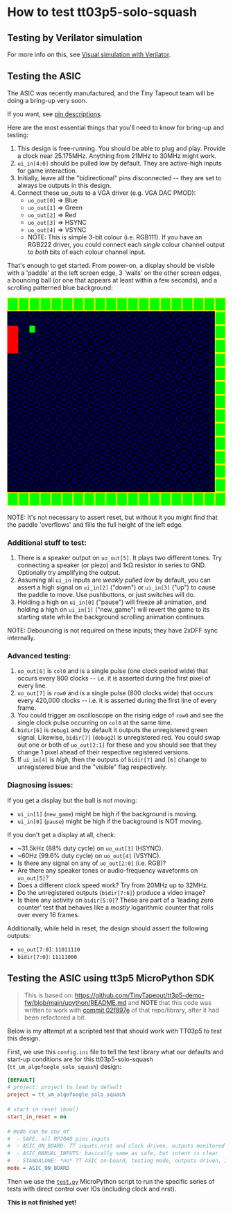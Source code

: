 # How to test tt03p5-solo-squash

## Testing by Verilator simulation

For more info on this, see [Visual simulation with Verilator](https://github.com/algofoogle/solo_squash#visual-simulation-with-verilator).


## Testing the ASIC

The ASIC was recently manufactured, and the Tiny Tapeout team will be doing a bring-up very soon.

If you want, see [pin descriptions](https://github.com/algofoogle/tt03p5-solo-squash/blob/163eb866e6f9eb7d51b215f075e0b5d8e652645a/info.yaml#L116-L145).

Here are the most essential things that you'll need to know for bring-up and testing:

1.  This design is free-running. You should be able to plug and play. Provide a clock near 25.175MHz. Anything from 21MHz to 30MHz might work.
2.  `ui_in[4:0]` should be pulled low by default. They are active-high inputs for game interaction.
3.  Initially, leave all the "bidirectional" pins disconnected -- they are set to always  be outputs in this design.
4.  Connect these uo_outs to a VGA driver (e.g. VGA DAC PMOD):
    *   `uo_out[0]` => Blue
    *   `uo_out[1]` => Green
    *   `uo_out[2]` => Red
    *   `uo_out[3]` => HSYNC
    *   `uo_out[4]` => VSYNC
    *   NOTE: This is simple 3-bit colour (i.e. RGB111). If you have an RGB222 driver, you could connect each *single* colour channel output to *both* bits of each colour channel input.

That's enough to get started. From power-on, a display should be visible with a 'paddle' at the left screen edge, 3 'walls' on the other screen edges, a bouncing ball (or one that appears at least within a few seconds), and a scrolling patterned blue background:

<img src="./new-game-screen.png" width="640" height="480" alt="Initial game screen" />

NOTE: It's not necessary to assert reset, but without it you might find that the paddle 'overflows' and fills the full height of the left edge.

### Additional stuff to test:

1.  There is a speaker output on `uo_out[5]`. It plays two different tones. Try connecting a speaker (or piezo) and 1k&ohm; resistor in series to GND. Optionally try amplifying the output.
2.  Assuming all `ui_in` inputs are *weakly pulled low* by default, you can assert a high signal on `ui_in[2]` ("down") or `ui_in[3]` ("up") to cause the paddle to move. Use pushbuttons, or just switches will do.
3.  Holding a high on `ui_in[0]` ("pause") will freeze all animation, and holding a high on `ui_in[1]` ("new_game") will revert the game to its starting state while the background scrolling animation continues.

NOTE: Debouncing is not required on these inputs; they have 2xDFF sync internally.

### Advanced testing:

1.  `uo_out[6]` is `col0` and is a single pulse (one clock period wide) that occurs every 800 clocks -- i.e. it is asserted during the first pixel of every line.
2.  `uo_out[7]` is `row0` and is a single pulse (800 clocks wide) that occurs every 420,000 clocks -- i.e. it is asserted during the first line of every frame.
3.  You could trigger an oscilloscope on the rising edge of `row0` and see the single clock pulse occurring on `col0` at the same time.
4.  `bidir[6]` is `debug1` and by default it outputs the *un*registered green signal. Likewise, `bidir[7]` (`debug2`) is unregistered red. You could swap out one or both of `uo_out[2:1]` for these and you should see that they change 1 pixel ahead of their respective registered versions.
5.  If `ui_in[4]` is *high*, then the outputs of `bidir[7]` and `[6]` change to unregistered blue and the "visible" flag respectively.

### Diagnosing issues:

If you get a display but the ball is not moving:
*   `ui_in[1]` (`new_game`) might be high if the background is moving.
*   `ui_in[0]` (`pause`) might be high if the background is NOT moving.

If you don't get a display at all, check:
*   ~31.5kHz (88% duty cycle) on `uo_out[3]` (HSYNC).
*   ~60Hz (99.6% duty cycle) on `uo_out[4]` (VSYNC).
*   Is there any signal on any of `uo_out[2:0]` (i.e. RGB)?
*   Are there any speaker tones or audio-frequency waveforms on `uo_out[5]`?
*   Does a different clock speed work? Try from 20MHz up to 32MHz.
*   Do the *un*registered outputs (`bidir[7:6]`) produce a video image?
*   Is there any activity on `bidir[5:0]`? These are part of a 'leading zero counter' test that behaves like a *mostly* logarithmic counter that rolls over every 16 frames.

Additionally, while held in reset, the design should assert the following outputs:
*   `uo_out[7:0]`: `11011110`
*   `bidir[7:0]`: `11111000`


## Testing the ASIC using tt3p5 MicroPython SDK

> This is based on: https://github.com/TinyTapeout/tt3p5-demo-fw/blob/main/upython/README.md and **NOTE** that this code was written to work with [commit 02f897e](https://github.com/TinyTapeout/tt3p5-demo-fw/commit/02f897eb6741680895554e88dd276d9f4f954e9d) of that repo/library, after it had been refactored a bit.

Below is my attempt at a scripted test that should work with TT03p5 to test this design.

First, we use this `config.ini` file to tell the test library what our defaults and start-up conditions are for this tt03p5-solo-squash (`tt_um_algofoogle_solo_squash`) design:

```ini
[DEFAULT]
# project: project to load by default
project = tt_um_algofoogle_solo_squash

# start in reset (bool)
start_in_reset = no

# mode can be any of
#  - SAFE: all RP2040 pins inputs
#  - ASIC_ON_BOARD: TT inputs,nrst and clock driven, outputs monitored
#  - ASIC_MANUAL_INPUTS: basically same as safe, but intent is clear
#  - STANDALONE: *no* TT ASIC on-board, testing mode, outputs driven, inputs monitored
mode = ASIC_ON_BOARD
```

Then we use the [`test.py`](./test.py) MicroPython script to run the specific series of tests with direct control over IOs (including clock and nrst).

**This is not finished yet!**
